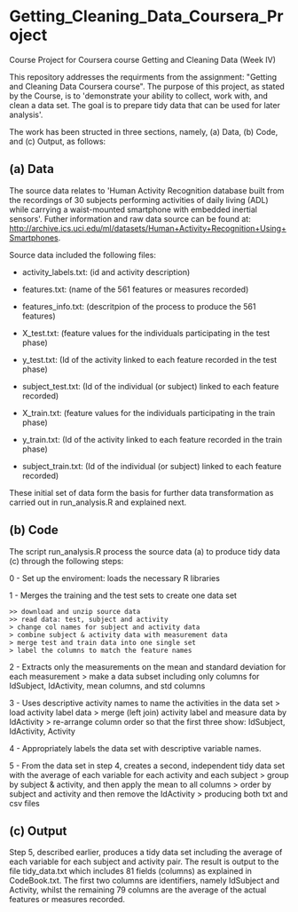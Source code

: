 # Getting_Cleaning_Data_Coursera_Project
Course Project for Coursera course Getting and Cleaning Data (Week IV)


This repository addresses the requirments from the assignment: "Getting and Cleaning Data Coursera course". The purpose of this project, as stated by the Course, is to 'demonstrate your ability to collect, work with, and clean a data set. The goal is to prepare tidy data that can be used for later analysis'.

The work has been structed in three sections, namely, (a) Data, (b) Code, and (c) Output, as follows:

## (a) Data

The source data relates to 'Human Activity Recognition database built from the recordings of 30 subjects performing activities of daily living (ADL) while carrying a waist-mounted smartphone with embedded inertial sensors'. Futher information and raw data source can be found at: http://archive.ics.uci.edu/ml/datasets/Human+Activity+Recognition+Using+Smartphones.

Source data included the following files:

- activity_labels.txt: (id and activity description)
- features.txt: (name of the 561 features or measures recorded)
- features_info.txt: (descritpion of the process to produce the 561 features)

- X_test.txt: (feature values for the individuals participating in the test phase)
- y_test.txt: (Id of the activity linked to each feature recorded in the test phase)
- subject_test.txt: (Id of the individual (or subject) linked to each feature recorded)
- X_train.txt: (feature values for the individuals participating in the train phase)
- y_train.txt: (Id of the activity linked to each feature recorded in the train phase)
- subject_train.txt: (Id of the individual (or subject) linked to each feature recorded)

These initial set of data form the basis for further data transformation as carried out in run_analysis.R and explained next.

## (b) Code

The script run_analysis.R process the source data (a) to produce tidy data (c) through the following steps:

0 - Set up the enviroment: loads the necessary R libraries

1 - Merges the training and the test sets to create one data set

	>> download and unzip source data
	>> read data: test, subject and activity
	> change col names for subject and activity data
	> combine subject & activity data with measurement data
	> merge test and train data into one single set
	> label the columns to match the feature names

2 - Extracts only the measurements on the mean and standard deviation for each measurement
	> make a data subset including only columns for IdSubject, IdActivity, mean columns, and std columns

3 - Uses descriptive activity names to name the activities in the data set
	> load activity label data
	> merge (left join) activity label and measure data by IdActivity
	> re-arrange column order so that the first three show: IdSubject, IdActivity, Activity

4 - Appropriately labels the data set with descriptive variable names.

5 - From the data set in step 4, creates a second, independent tidy data set with the average of each variable for each activity and each subject
	> group by subject & activity, and then apply the mean to all columns
	> order by subject and activity and then remove the IdActivity
	> producing both txt and csv files

## (c) Output

Step 5, described earlier, produces a tidy data set including the average of each variable for each subject and activity pair. The result is output to the file tidy_data.txt which includes 81 fields (columns) as explained in CodeBook.txt. The first two columns are identifiers, namely IdSubject and Activity, whilst the remaining 79 columns are the average of the actual features or measures recorded.
